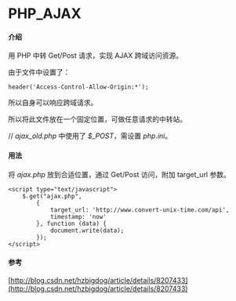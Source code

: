 # PHP_AJAX

#### 介绍

用 PHP 中转 Get/Post 请求，实现 AJAX 跨域访问资源。

由于文件中设置了：
```
header('Access-Control-Allow-Origin:*');
```
所以自身可以响应跨域请求。

所以将此文件放在一个固定位置，可做任意请求的中转站。

// *ajax_old.php* 中使用了 *$_POST*，需设置 *php.ini*。

#### 用法

将 *ajax.php* 放到合适位置，通过 Get/Post 访问，附加 target_url 参数。

```
<script type="text/javascript">
    $.get("ajax.php",
        {
            target_url: 'http://www.convert-unix-time.com/api',
            timestamp: 'now'
        }, function (data) {
            document.write(data);
        });
</script>
```

#### 参考
[http://blog.csdn.net/hzbigdog/article/details/8207433](http://blog.csdn.net/hzbigdog/article/details/8207433)